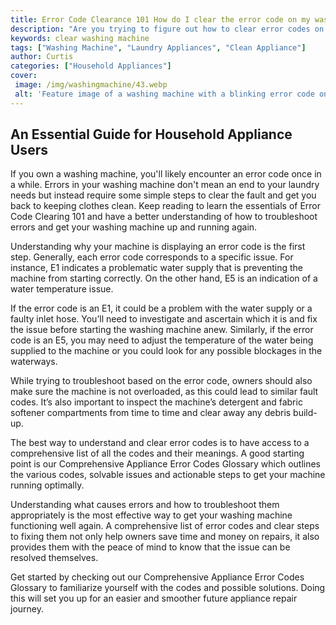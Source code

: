 ```yaml
---
title: Error Code Clearance 101 How do I clear the error code on my washing machine
description: "Are you trying to figure out how to clear error codes on your washing machine Look no further In this post well provide easy tips and detailed guidance to help you eliminate those pesky errors and remedies for common problems Start solving now"
keywords: clear washing machine
tags: ["Washing Machine", "Laundry Appliances", "Clean Appliance"]
author: Curtis
categories: ["Household Appliances"]
cover: 
 image: /img/washingmachine/43.webp
 alt: 'Feature image of a washing machine with a blinking error code on the display Caption says How do I clear the error code on my washing machine'
---
```

## An Essential Guide for Household Appliance Users
If you own a washing machine, you'll likely encounter an error code once in a while. Errors in your washing machine don't mean an end to your laundry needs but instead require some simple steps to clear the fault and get you back to keeping clothes clean. Keep reading to learn the essentials of Error Code Clearing 101 and have a better understanding of how to troubleshoot errors and get your washing machine up and running again.

Understanding why your machine is displaying an error code is the first step. Generally, each error code corresponds to a specific issue. For instance, E1 indicates a problematic water supply that is preventing the machine from starting correctly. On the other hand, E5 is an indication of a water temperature issue. 

If the error code is an E1, it could be a problem with the water supply or a faulty inlet hose. You’ll need to investigate and ascertain which it is and fix the issue before starting the washing machine anew. Similarly, if the error code is an E5, you may need to adjust the temperature of the water being supplied to the machine or you could look for any possible blockages in the waterways.

While trying to troubleshoot based on the error code, owners should also make sure the machine is not overloaded, as this could lead to similar fault codes. It’s also important to inspect the machine’s detergent and fabric softener compartments from time to time and clear away any debris build-up.

The best way to understand and clear error codes is to have access to a comprehensive list of all the codes and their meanings. A good starting point is our Comprehensive Appliance Error Codes Glossary which outlines the various codes, solvable issues and actionable steps to get your machine running optimally.

Understanding what causes errors and how to troubleshoot them appropriately is the most effective way to get your washing machine functioning well again. A comprehensive list of error codes and clear steps to fixing them not only help owners save time and money on repairs, it also provides them with the peace of mind to know that the issue can be resolved themselves. 

Get started by checking out our Comprehensive Appliance Error Codes Glossary to familiarize yourself with the codes and possible solutions. Doing this will set you up for an easier and smoother future appliance repair journey.
